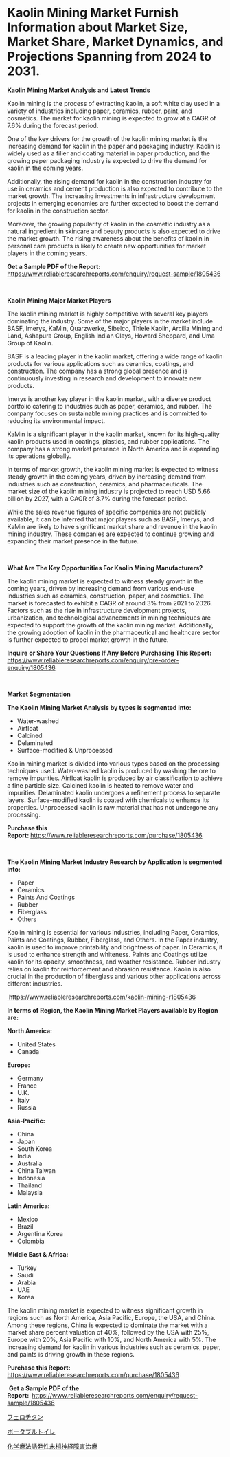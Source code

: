 <p><h1>Kaolin Mining Market Furnish Information about Market Size, Market Share, Market Dynamics, and Projections Spanning from 2024 to 2031.</h1></p><p><strong>Kaolin Mining Market Analysis and Latest Trends</strong></p>
<p><p>Kaolin mining is the process of extracting kaolin, a soft white clay used in a variety of industries including paper, ceramics, rubber, paint, and cosmetics. The market for kaolin mining is expected to grow at a CAGR of 7.6% during the forecast period. </p><p>One of the key drivers for the growth of the kaolin mining market is the increasing demand for kaolin in the paper and packaging industry. Kaolin is widely used as a filler and coating material in paper production, and the growing paper packaging industry is expected to drive the demand for kaolin in the coming years.</p><p>Additionally, the rising demand for kaolin in the construction industry for use in ceramics and cement production is also expected to contribute to the market growth. The increasing investments in infrastructure development projects in emerging economies are further expected to boost the demand for kaolin in the construction sector.</p><p>Moreover, the growing popularity of kaolin in the cosmetic industry as a natural ingredient in skincare and beauty products is also expected to drive the market growth. The rising awareness about the benefits of kaolin in personal care products is likely to create new opportunities for market players in the coming years.</p></p>
<p><strong>Get a Sample PDF of the Report:&nbsp;</strong> <a href="https://www.reliableresearchreports.com/enquiry/request-sample/1805436">https://www.reliableresearchreports.com/enquiry/request-sample/1805436</a></p>
<p>&nbsp;</p>
<p><strong>Kaolin Mining Major Market Players</strong></p>
<p><p>The kaolin mining market is highly competitive with several key players dominating the industry. Some of the major players in the market include BASF, Imerys, KaMin, Quarzwerke, Sibelco, Thiele Kaolin, Arcilla Mining and Land, Ashapura Group, English Indian Clays, Howard Sheppard, and Uma Group of Kaolin.</p><p>BASF is a leading player in the kaolin market, offering a wide range of kaolin products for various applications such as ceramics, coatings, and construction. The company has a strong global presence and is continuously investing in research and development to innovate new products.</p><p>Imerys is another key player in the kaolin market, with a diverse product portfolio catering to industries such as paper, ceramics, and rubber. The company focuses on sustainable mining practices and is committed to reducing its environmental impact.</p><p>KaMin is a significant player in the kaolin market, known for its high-quality kaolin products used in coatings, plastics, and rubber applications. The company has a strong market presence in North America and is expanding its operations globally.</p><p>In terms of market growth, the kaolin mining market is expected to witness steady growth in the coming years, driven by increasing demand from industries such as construction, ceramics, and pharmaceuticals. The market size of the kaolin mining industry is projected to reach USD 5.66 billion by 2027, with a CAGR of 3.7% during the forecast period.</p><p>While the sales revenue figures of specific companies are not publicly available, it can be inferred that major players such as BASF, Imerys, and KaMin are likely to have significant market share and revenue in the kaolin mining industry. These companies are expected to continue growing and expanding their market presence in the future.</p></p>
<p>&nbsp;</p>
<p><strong>What Are The Key Opportunities For Kaolin Mining Manufacturers?</strong></p>
<p><p>The kaolin mining market is expected to witness steady growth in the coming years, driven by increasing demand from various end-use industries such as ceramics, construction, paper, and cosmetics. The market is forecasted to exhibit a CAGR of around 3% from 2021 to 2026. Factors such as the rise in infrastructure development projects, urbanization, and technological advancements in mining techniques are expected to support the growth of the kaolin mining market. Additionally, the growing adoption of kaolin in the pharmaceutical and healthcare sector is further expected to propel market growth in the future.</p></p>
<p><strong>Inquire or Share Your Questions If Any Before Purchasing This Report:</strong> <a href="https://www.reliableresearchreports.com/enquiry/pre-order-enquiry/1805436">https://www.reliableresearchreports.com/enquiry/pre-order-enquiry/1805436</a></p>
<p>&nbsp;</p>
<p><strong>Market Segmentation</strong></p>
<p><strong>The Kaolin Mining Market Analysis by types is segmented into:</strong></p>
<p><ul><li>Water-washed</li><li>Airfloat</li><li>Calcined</li><li>Delaminated</li><li>Surface-modified & Unprocessed</li></ul></p>
<p><p>Kaolin mining market is divided into various types based on the processing techniques used. Water-washed kaolin is produced by washing the ore to remove impurities. Airfloat kaolin is produced by air classification to achieve a fine particle size. Calcined kaolin is heated to remove water and impurities. Delaminated kaolin undergoes a refinement process to separate layers. Surface-modified kaolin is coated with chemicals to enhance its properties. Unprocessed kaolin is raw material that has not undergone any processing.</p></p>
<p><strong>Purchase this Report:&nbsp;</strong><a href="https://www.reliableresearchreports.com/purchase/1805436">https://www.reliableresearchreports.com/purchase/1805436</a></p>
<p>&nbsp;</p>
<p><strong>The Kaolin Mining Market Industry Research by Application is segmented into:</strong></p>
<p><ul><li>Paper</li><li>Ceramics</li><li>Paints And Coatings</li><li>Rubber</li><li>Fiberglass</li><li>Others</li></ul></p>
<p><p>Kaolin mining is essential for various industries, including Paper, Ceramics, Paints and Coatings, Rubber, Fiberglass, and Others. In the Paper industry, kaolin is used to improve printability and brightness of paper. In Ceramics, it is used to enhance strength and whiteness. Paints and Coatings utilize kaolin for its opacity, smoothness, and weather resistance. Rubber industry relies on kaolin for reinforcement and abrasion resistance. Kaolin is also crucial in the production of fiberglass and various other applications across different industries.</p></p>
<p><a href="https://www.reliableresearchreports.com/kaolin-mining-r1805436">&nbsp;https://www.reliableresearchreports.com/kaolin-mining-r1805436</a></p>
<p><strong>In terms of Region, the Kaolin Mining Market Players available by Region are:</strong></p>
<p>
    <p> <strong> North America: </strong>
        <ul>
            <li>United States</li>
            <li>Canada</li>
        </ul>
        </p> 
    <p> <strong> Europe: </strong>
        <ul>
            <li>Germany</li>
            <li>France</li>
            <li>U.K.</li>
            <li>Italy</li>
            <li>Russia</li>
        </ul>
        </p> 
    <p> <strong> Asia-Pacific: </strong>
        <ul>
            <li>China</li>
            <li>Japan</li>
            <li>South Korea</li>
            <li>India</li>
            <li>Australia</li>
            <li>China Taiwan</li>
            <li>Indonesia</li>
            <li>Thailand</li>
            <li>Malaysia</li>
        </ul>
        </p> 
    <p> <strong> Latin America: </strong>
        <ul>
            <li>Mexico</li>
            <li>Brazil</li>
            <li>Argentina Korea</li>
            <li>Colombia</li>
        </ul>
        </p> 
    <p> <strong> Middle East & Africa: </strong>
        <ul>
            <li>Turkey</li>
            <li>Saudi</li>
            <li>Arabia</li>
            <li>UAE</li>
            <li>Korea</li>
        </ul>
    </p>
    </p>
<p><p>The kaolin mining market is expected to witness significant growth in regions such as North America, Asia Pacific, Europe, the USA, and China. Among these regions, China is expected to dominate the market with a market share percent valuation of 40%, followed by the USA with 25%, Europe with 20%, Asia Pacific with 10%, and North America with 5%. The increasing demand for kaolin in various industries such as ceramics, paper, and paints is driving growth in these regions.</p></p>
<p><strong>Purchase this Report: </strong><a href="https://www.reliableresearchreports.com/purchase/1805436">https://www.reliableresearchreports.com/purchase/1805436</a></p>
<p>&nbsp;<strong>Get a Sample PDF of the Report:&nbsp;&nbsp;</strong><a href="https://www.reliableresearchreports.com/enquiry/request-sample/1805436">https://www.reliableresearchreports.com/enquiry/request-sample/1805436</a></p>
<p><strong></strong></p>
<p><p><a href="https://github.com/VellaJacobi2023/Market-Research-Report-List-1/blob/main/895465361089.md">フェロチタン</a></p><p><a href="https://github.com/AylinBeier/Market-Research-Report-List-1/blob/main/280606961090.md">ポータブルトイレ</a></p><p><a href="https://github.com/oqxogxyvqe90775/Market-Research-Report-List-2/blob/main/740200461083.md">化学療法誘発性末梢神経障害治療</a></p></p>